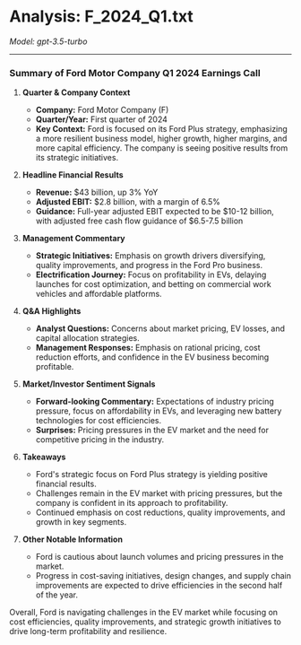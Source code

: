 # Analysis: F_2024_Q1.txt

*Model: gpt-3.5-turbo*

---

### Summary of Ford Motor Company Q1 2024 Earnings Call

1. **Quarter & Company Context**
   - **Company:** Ford Motor Company (F)
   - **Quarter/Year:** First quarter of 2024
   - **Key Context:** Ford is focused on its Ford Plus strategy, emphasizing a more resilient business model, higher growth, higher margins, and more capital efficiency. The company is seeing positive results from its strategic initiatives.

2. **Headline Financial Results**
   - **Revenue:** $43 billion, up 3% YoY
   - **Adjusted EBIT:** $2.8 billion, with a margin of 6.5%
   - **Guidance:** Full-year adjusted EBIT expected to be $10-12 billion, with adjusted free cash flow guidance of $6.5-7.5 billion

3. **Management Commentary**
   - **Strategic Initiatives:** Emphasis on growth drivers diversifying, quality improvements, and progress in the Ford Pro business.
   - **Electrification Journey:** Focus on profitability in EVs, delaying launches for cost optimization, and betting on commercial work vehicles and affordable platforms.

4. **Q&A Highlights**
   - **Analyst Questions:** Concerns about market pricing, EV losses, and capital allocation strategies.
   - **Management Responses:** Emphasis on rational pricing, cost reduction efforts, and confidence in the EV business becoming profitable.

5. **Market/Investor Sentiment Signals**
   - **Forward-looking Commentary:** Expectations of industry pricing pressure, focus on affordability in EVs, and leveraging new battery technologies for cost efficiencies.
   - **Surprises:** Pricing pressures in the EV market and the need for competitive pricing in the industry.

6. **Takeaways**
   - Ford's strategic focus on Ford Plus strategy is yielding positive financial results.
   - Challenges remain in the EV market with pricing pressures, but the company is confident in its approach to profitability.
   - Continued emphasis on cost reductions, quality improvements, and growth in key segments.

7. **Other Notable Information**
   - Ford is cautious about launch volumes and pricing pressures in the market.
   - Progress in cost-saving initiatives, design changes, and supply chain improvements are expected to drive efficiencies in the second half of the year.

Overall, Ford is navigating challenges in the EV market while focusing on cost efficiencies, quality improvements, and strategic growth initiatives to drive long-term profitability and resilience.